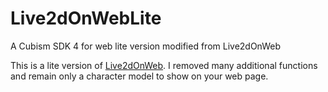 # Live2dOnWebLite
A Cubism SDK 4 for web lite version modified from Live2dOnWeb

This is a lite version of [Live2dOnWeb](https://github.com/Konata09/Live2dOnWeb).
I removed many additional functions and remain only a character model to show on your web page.